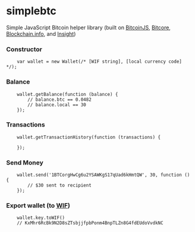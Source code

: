 simplebtc
==============

Simple JavaScript Bitcoin helper library (built on [BitcoinJS](http://bitcoinjs.org/), [Bitcore](http://bitcore.io/), [Blockchain.info](http://blockchain.info/), and [Insight](http://insight.bitpay.com/))


### Constructor

```
	var wallet = new Wallet(/* [WIF string], [local currency code] */);
```

### Balance

```
	wallet.getBalance(function (balance) {
		// balance.btc == 0.0482
		// balance.local == 30
	});
```

### Transactions

```
	wallet.getTransactionHistory(function (transactions) {

	});
```

### Send Money

```
	wallet.send('1BTCorgHwCg6u2YSAWKgS17qUad6kHmtQW', 30, function () {
		// $30 sent to recipient
	});
```

### Export wallet (to [WIF](https://en.bitcoin.it/wiki/Wallet_import_format))

```
	wallet.key.toWIF()
	// KxMhr6RcBk9N2D8sZTsbjjfpbPonm4BnpTLZn8G4fdEUdoVvdkNC
```
